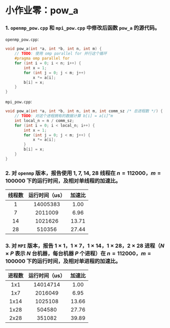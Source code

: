 # 小作业零：pow_a

### 1. `openmp_pow.cpp` 和 `mpi_pow.cpp` 中修改后函数 `pow_a` 的源代码。

`openmp_pow.cpp`: 

```cpp
void pow_a(int *a, int *b, int n, int m) {
    // TODO: 使用 omp parallel for 并行这个循环
    #pragma omp parallel for
    for (int i = 0; i < n; i++) {
        int x = 1;
        for (int j = 0; j < m; j++)
            x *= a[i];
        b[i] = x;
    }
}
```

`mpi_pow.cpp`:

```cpp
void pow_a(int *a, int *b, int n, int m, int comm_sz /* 总进程数 */) {
    // TODO: 对这个进程拥有的数据计算 b[i] = a[i]^m
    int local_n = n / comm_sz;
    for (int i = 0; i < local_n; i++) {
        int x = 1;
        for (int j = 0; j < m; j++) {
            x *= a[i];
        }
        b[i] = x;
    }
}
```

### 2. 对 `openmp` 版本，报告使用 $1$, $7$, $14$, $28$ 线程在 $n=112000$，$m=100000$ 下的运行时间，及相对单线程的加速比。

| 线程数 | 运行时间（us） | 加速比 |
| :----: | :------------: | :----: |
|   1    |    14005383    |  1.00  |
|   7    |    2011009     |  6.96  |
|   14   |    1021626     | 13.71  |
|   28   |     510356     | 27.44  |

### 3. 对 `MPI` 版本，报告 $1\times1$，$1\times7$，$1\times14$，$1\times28$，$2\times28$ 进程（$N\times P$ 表示 $N$ 台机器，每台机器  $P$ 个进程）在 $n=112000$，$m=100000$ 下的运行时间，及相对单进程的加速比。

| 进程数 | 运行时间（us） | 加速比 |
| :----: | :------------: | :----: |
|  1x1   |    14014714    |  1.00  |
|  1x7   |    2016049     |  6.95  |
|  1x14  |    1025108     | 13.66  |
|  1x28  |     504580     | 27.76  |
|  2x28  |     351082     | 39.89  |
